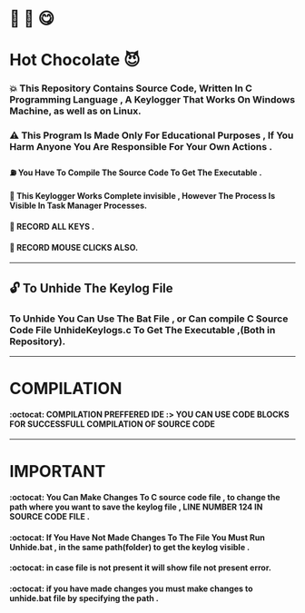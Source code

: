 # :chocolate_bar: :tea: :yum:

# Hot Chocolate  :smiling_imp:

### :boom: This Repository Contains Source Code, Written In C Programming Language , A Keylogger That Works On Windows Machine, as well as on Linux.

### :warning:  This Program Is Made Only For Educational Purposes , If You Harm Anyone You Are Responsible For Your Own Actions .

#### :fuelpump: You Have To Compile The Source Code To Get The Executable .

#### :star2: This Keylogger Works Complete invisible , However The Process Is Visible In Task Manager Processes.

#### :star2: RECORD ALL KEYS .

#### :star2: RECORD MOUSE CLICKS ALSO.


------------------------------------------------------------------------------------------

## :unlock: To Unhide The Keylog File 

### To Unhide You Can Use The Bat File , or Can compile C Source Code File  UnhideKeylogs.c To Get The Executable ,(Both in Repository).



------------------------------------------------------------------------------------------------------------------------



# COMPILATION

#### :octocat: COMPILATION PREFFERED IDE :> YOU CAN USE CODE BLOCKS FOR SUCCESSFULL COMPILATION OF SOURCE CODE



-----------------------------------------------------------------------------------------------------------------


# IMPORTANT 

#### :octocat: You Can Make Changes To C source code file , to change the path where you want to save the keylog file , LINE NUMBER 124 IN SOURCE CODE FILE .  

#### :octocat: If You Have Not Made Changes To The File You Must Run Unhide.bat , in the same path(folder) to get the keylog visible .

#### :octocat: in case file is not present it will show file not present error.

#### :octocat: if you have made changes you must make changes to unhide.bat file by specifying the path .

